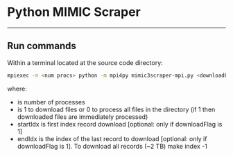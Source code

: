 # Python MIMIC Scraper
---


## Run commands

Within a terminal located at the source code directory:
```sh
mpiexec -n <num procs> python -m mpi4py mimic3scraper-mpi.py <downloadFlag> <starIdx> <stopIdx>
```
where:
* <num procs> is number of processes
* <downloadFlag> is 1 to download files or 0 to process all files in the directory (if 1 then downloaded files are immediately processed)
* startIdx is first index record download [optional: only if downloadFlag is 1] 
* endIdx is the index of the last record to download [optional: only if downloadFlag is 1]. To download all records (~2 TB) make index -1 


